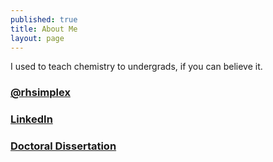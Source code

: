 ```yaml
---
published: true
title: About Me
layout: page
---
```


I used to teach chemistry to undergrads, if you can believe it.

### [@rhsimplex](https://twitter.com/rhsimplex)

### [LinkedIn](https://de.linkedin.com/in/hendersonry)

### [Doctoral Dissertation](https://ecommons.cornell.edu/handle/1813/33790)

